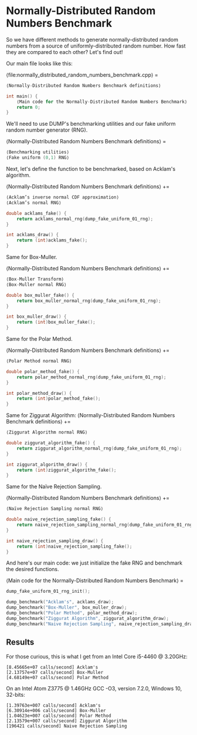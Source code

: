 # Normally-Distributed Random Numbers Benchmark

So we have different methods to generate normally-distributed random numbers from a source of uniformly-distributed random number. How fast they are compared to each other? Let's find out!

Our main file looks like this:

⟨file:normally_distributed_random_numbers_benchmark.cpp⟩ =
```C++
⟨Normally-Distributed Random Numbers Benchmark definitions⟩

int main() {
    ⟨Main code for the Normally-Distributed Random Numbers Benchmark⟩
    return 0;
}
```

We'll need to use DUMP's benchmarking utilities and our fake uniform random number generator (RNG).

⟨Normally-Distributed Random Numbers Benchmark definitions⟩ =
```C++
⟨Benchmarking utilities⟩
⟨Fake uniform (0,1) RNG⟩
```

Next, let's define the function to be benchmarked, based on Acklam's algorithm.

⟨Normally-Distributed Random Numbers Benchmark definitions⟩ +=
```C++
⟨Acklam’s inverse normal CDF approximation⟩
⟨Acklam’s normal RNG⟩

double acklams_fake() {
    return acklams_normal_rng(dump_fake_uniform_01_rng);
}

int acklams_draw() {
    return (int)acklams_fake();
}
```

Same for Box-Muller.

⟨Normally-Distributed Random Numbers Benchmark definitions⟩ +=
```C++
⟨Box-Muller Transform⟩
⟨Box-Muller normal RNG⟩

double box_muller_fake() {
    return box_muller_normal_rng(dump_fake_uniform_01_rng);
}

int box_muller_draw() {
    return (int)box_muller_fake();
}
```

Same for the Polar Method.

⟨Normally-Distributed Random Numbers Benchmark definitions⟩ +=
```C++
⟨Polar Method normal RNG⟩

double polar_method_fake() {
    return polar_method_normal_rng(dump_fake_uniform_01_rng);
}

int polar_method_draw() {
    return (int)polar_method_fake();
}
```

Same for Ziggurat Algorithm:
⟨Normally-Distributed Random Numbers Benchmark definitions⟩ +=
```C++
⟨Ziggurat Algorithm normal RNG⟩

double ziggurat_algorithm_fake() {
    return ziggurat_algorithm_normal_rng(dump_fake_uniform_01_rng);
}

int ziggurat_algorithm_draw() {
    return (int)ziggurat_algorithm_fake();
}
```

Same for the Naïve Rejection Sampling.

⟨Normally-Distributed Random Numbers Benchmark definitions⟩ +=
```C++
⟨Naïve Rejection Sampling normal RNG⟩

double naive_rejection_sampling_fake() {
    return naive_rejection_sampling_normal_rng(dump_fake_uniform_01_rng);
}

int naive_rejection_sampling_draw() {
    return (int)naive_rejection_sampling_fake();
}
```


And here's our main code: we just initialize the fake RNG and benchmark the desired functions.

⟨Main code for the Normally-Distributed Random Numbers Benchmark⟩ =
```C++
dump_fake_uniform_01_rng_init();

dump_benchmark("Acklam's", acklams_draw);
dump_benchmark("Box-Muller", box_muller_draw);
dump_benchmark("Polar Method", polar_method_draw);
dump_benchmark("Ziggurat Algorithm", ziggurat_algorithm_draw);
dump_benchmark("Naive Rejection Sampling", naive_rejection_sampling_draw);
```

## Results



For those curious, this is what I get from an Intel Core i5-4460 @ 3.20GHz:

```
[8.45665e+07 calls/second] Acklam's
[2.13757e+07 calls/second] Box-Muller
[4.68149e+07 calls/second] Polar Method
```

On an Intel Atom Z3775 @ 1.46GHz GCC -O3, version 7.2.0, Windows 10, 32-bits:

```
[1.39763e+007 calls/second] Acklam's
[6.30914e+006 calls/second] Box-Muller
[1.04623e+007 calls/second] Polar Method
[2.13579e+007 calls/second] Ziggurat Algorithm
[196421 calls/second] Naive Rejection Sampling
```
